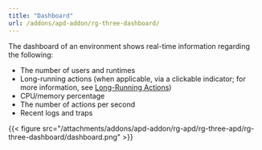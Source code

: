 ```yaml
---
title: "Dashboard"
url: /addons/apd-addon/rg-three-dashboard/
---
```


The dashboard of an environment shows real-time information regarding the following:

* The number of users and runtimes
* Long-running actions (when applicable, via a clickable indicator; for more information, see [Long-Running Actions](/addons/apd-addon/rg-three-long-running-actions/))
* CPU/memory percentage
* The number of actions per second
* Recent logs and traps

{{< figure src="/attachments/addons/apd-addon/rg-apd/rg-three-apd/rg-three-dashboard/dashboard.png" >}}
